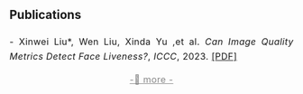 <h2 style="margin: 2px 0px -10px;">
  <a href="./publication.html" style="text-decoration: none; color: inherit;">Publications</a>
</h2>
<br>
<div style="font-size: 16px; line-height: 1.6; letter-spacing: 0.5px; text-align: justify;">
  <p>
    - Xinwei Liu*, Wen Liu, Xinda Yu ,et al. <!--一次建议只展示三个author，为第一作者，第二作者，通讯作者--> 
    <em>Can Image Quality Metrics Detect Face Liveness?</em>, <em>ICCC</em>, 2023.<!--展示论文名，期刊/会议缩写，年份--> 
    <a href="./assets/files/curriculum_vitae.pdf" target="_blank">[PDF]</a>
  </p>
  <p style="font-size: 16px; text-align: center; margin-bottom: 0px;">
    <a href="./publication.html" style="text-decoration: underline; color: #888;">
        -🔺 more - <!--用于跳转到详情页--> 
    </a>
  </p>
</div>
